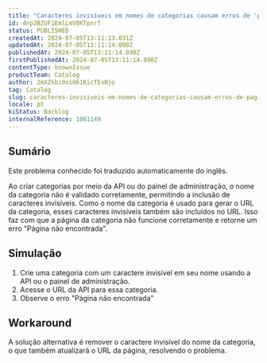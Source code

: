 ```yaml
---
title: "Caracteres invisíveis em nomes de categorias causam erros de 'página não encontrada"
id: 4np2BZUF1EmlLmV0KTpnrf
status: PUBLISHED
createdAt: 2024-07-05T13:11:13.031Z
updatedAt: 2024-07-05T13:11:14.090Z
publishedAt: 2024-07-05T13:11:14.090Z
firstPublishedAt: 2024-07-05T13:11:14.090Z
contentType: knownIssue
productTeam: Catalog
author: 2mXZkbi0oi061KicTExNjo
tag: Catalog
slug: caracteres-invisiveis-em-nomes-de-categorias-causam-erros-de-pagina-nao-encontrada
locale: pt
kiStatus: Backlog
internalReference: 1061149
---
```


## Sumário

<div class="alert alert-info">
  <p>Este problema conhecido foi traduzido automaticamente do inglês.</p>
</div>


Ao criar categorias por meio da API ou do painel de administração, o nome da categoria não é validado corretamente, permitindo a inclusão de caracteres invisíveis. Como o nome da categoria é usado para gerar o URL da categoria, esses caracteres invisíveis também são incluídos no URL. Isso faz com que a página da categoria não funcione corretamente e retorne um erro "Página não encontrada".

## Simulação



1. Crie uma categoria com um caractere invisível em seu nome usando a API ou o painel de administração.
2. Acesse o URL da API para essa categoria.
3. Observe o erro "Página não encontrada"

## Workaround



A solução alternativa é remover o caractere invisível do nome da categoria, o que também atualizará o URL da página, resolvendo o problema.




